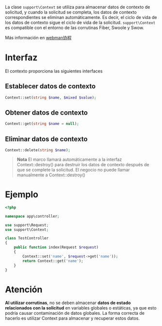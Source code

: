 La clase `support\Context` se utiliza para almacenar datos de contexto de solicitud, y cuando la solicitud se completa, los datos de contexto correspondientes se eliminan automáticamente. Es decir, el ciclo de vida de los datos de contexto sigue el ciclo de vida de la solicitud. `support\Context` es compatible con el entorno de las corrutinas Fiber, Swoole y Swow.

Más información en [webman协程](./fiber.md)

# Interfaz
El contexto proporciona las siguientes interfaces

## Establecer datos de contexto
```php
Context::set(string $name, $mixed $value);
```

## Obtener datos de contexto
```php
Context::get(string $name = null);
```

## Eliminar datos de contexto
```php
Context::delete(string $name);
```

> **Nota**
> El marco llamará automáticamente a la interfaz Context::destroy() para destruir los datos de contexto después de que se complete la solicitud. El negocio no puede llamar manualmente a Context::destroy()

# Ejemplo
```php
<?php

namespace app\controller;

use support\Request;
use support\Context;

class TestController
{
    public function index(Request $request)
    {
        Context::set('name', $request->get('name'));
        return Context::get('name');
    }
}
```

# Atención
**Al utilizar corrutinas**, no se deben almacenar **datos de estado relacionados con la solicitud** en variables globales o estáticas, ya que esto podría causar contaminación de datos globales. La forma correcta de hacerlo es utilizar Context para almacenar y recuperar estos datos.
